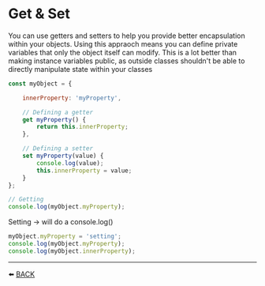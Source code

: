 # Get & Set

You can use getters and setters to help you provide better encapsulation within your objects.  Using this appraoch means you can define private variables that only the object itself can modify.  This is a lot better than making instance variables public, as outside classes shouldn't be able to directly manipulate state within your classes

```javascript
const myObject = {

    innerProperty: 'myProperty',

    // Defining a getter
    get myProperty() {
        return this.innerProperty;
    },

    // Defining a setter
    set myProperty(value) {
        console.log(value);
        this.innerProperty = value;
    }
};

// Getting 
console.log(myObject.myProperty);
```

Setting -> will do a console.log()

```javascript
myObject.myProperty = 'setting';
console.log(myObject.myProperty);
console.log(myObject.innerProperty);
```

---

:arrow_left: [BACK](../README.md)